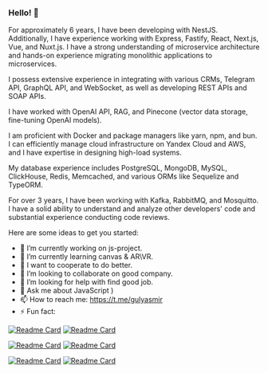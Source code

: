 ### Hello! 👋

For approximately 6 years, I have been developing with NestJS.
Additionally, I have experience working with Express, Fastify, React, Next.js, Vue, and Nuxt.js. I have a strong understanding of microservice architecture and hands-on experience migrating monolithic applications to microservices.

I possess extensive experience in integrating with various CRMs, Telegram API, GraphQL API, and WebSocket, as well as developing REST APIs and SOAP APIs.

I have worked with OpenAI API, RAG, and Pinecone (vector data storage, fine-tuning OpenAI models).

I am proficient with Docker and package managers like yarn, npm, and bun.
I can efficiently manage cloud infrastructure on Yandex Cloud and AWS, and I have expertise in designing high-load systems.

My database experience includes PostgreSQL, MongoDB, MySQL, ClickHouse, Redis, Memcached, and various ORMs like Sequelize and TypeORM.

For over 3 years, I have been working with Kafka, RabbitMQ, and Mosquitto.
I have a solid ability to understand and analyze other developers' code and substantial experience conducting code reviews.



Here are some ideas to get you started:

- 🔭 I’m currently working on  js-project.
- 🌱 I’m currently learning canvas & AR\VR.
- 👋 I want to cooperate  to do better.
- 👯 I’m looking to collaborate on good company.
- 🤔 I’m looking for help with  find good job.
- 💬 Ask me about JavaScript )
- 📫 How to reach me: https://t.me/gulyasmir
- ⚡ Fun fact: 

 [![Readme Card](https://github-readme-stats.vercel.app/api/pin/?username=gulyasmir&repo=rag-bot)](https://github.com/gulyasmir/rag-bot)
 [![Readme Card](https://github-readme-stats.vercel.app/api/pin/?username=gulyasmir&repo=photo-project)](https://github.com/gulyasmir/photo-project)

 [![Readme Card](https://github-readme-stats.vercel.app/api/pin/?username=gulyasmir&repo=grafana)](https://github.com/gulyasmir/grafana )
 [![Readme Card](https://github-readme-stats.vercel.app/api/pin/?username=gulyasmir&repo=nest-and-soap)](https://github.com/gulyasmir/nest-and-soap)

 [![Readme Card](https://github-readme-stats.vercel.app/api/pin/?username=gulyasmir&repo=canvas  )](https://github.com/gulyasmir/canvas )
 [![Readme Card](https://github-readme-stats.vercel.app/api/pin/?username=gulyasmir&repo=architecture-sprint-2)](https://github.com/gulyasmir/architecture-sprint-2)



